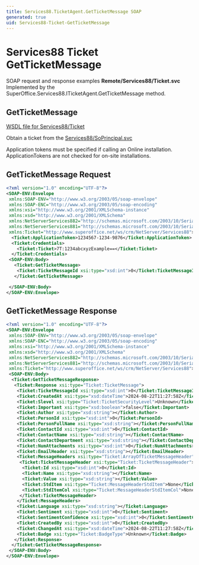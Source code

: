 ```yaml
---
title: Services88.TicketAgent.GetTicketMessage SOAP
generated: true
uid: Services88-Ticket-GetTicketMessage
---
```


# Services88 Ticket GetTicketMessage

SOAP request and response examples **Remote/Services88/Ticket.svc**
Implemented by the <see cref="M:SuperOffice.Services88.ITicketAgent.GetTicketMessage">SuperOffice.Services88.ITicketAgent.GetTicketMessage</see> method.

## GetTicketMessage





[WSDL file for Services88/Ticket](../Services88-Ticket.md)

Obtain a ticket from the [Services88/SoPrincipal.svc](../SoPrincipal/index.md)

Application tokens must be specified if calling an Online installation. ApplicationTokens are not checked for on-site installations.

## GetTicketMessage Request

```xml
<?xml version="1.0" encoding="UTF-8"?>
<SOAP-ENV:Envelope
 xmlns:SOAP-ENV="http://www.w3.org/2003/05/soap-envelope"
 xmlns:SOAP-ENC="http://www.w3.org/2003/05/soap-encoding"
 xmlns:xsi="http://www.w3.org/2001/XMLSchema-instance"
 xmlns:xsd="http://www.w3.org/2001/XMLSchema"
 xmlns:NetServerServices882="http://schemas.microsoft.com/2003/10/Serialization/Arrays"
 xmlns:NetServerServices881="http://schemas.microsoft.com/2003/10/Serialization/"
 xmlns:Ticket="http://www.superoffice.net/ws/crm/NetServer/Services88">
  <Ticket:ApplicationToken>1234567-1234-9876</Ticket:ApplicationToken>
  <Ticket:Credentials>
    <Ticket:Ticket>7T:1234abcxyzExample==</Ticket:Ticket>
  </Ticket:Credentials>
 <SOAP-ENV:Body>
   <Ticket:GetTicketMessage>
    <Ticket:TicketMessageId xsi:type="xsd:int">0</Ticket:TicketMessageId>
   </Ticket:GetTicketMessage>

 </SOAP-ENV:Body>
</SOAP-ENV:Envelope>

```


## GetTicketMessage Response

```xml
<?xml version="1.0" encoding="UTF-8"?>
<SOAP-ENV:Envelope
 xmlns:SOAP-ENV="http://www.w3.org/2003/05/soap-envelope"
 xmlns:SOAP-ENC="http://www.w3.org/2003/05/soap-encoding"
 xmlns:xsi="http://www.w3.org/2001/XMLSchema-instance"
 xmlns:xsd="http://www.w3.org/2001/XMLSchema"
 xmlns:NetServerServices882="http://schemas.microsoft.com/2003/10/Serialization/Arrays"
 xmlns:NetServerServices881="http://schemas.microsoft.com/2003/10/Serialization/"
 xmlns:Ticket="http://www.superoffice.net/ws/crm/NetServer/Services88">
 <SOAP-ENV:Body>
  <Ticket:GetTicketMessageResponse>
   <Ticket:Response xsi:type="Ticket:TicketMessage">
    <Ticket:TicketMessageId xsi:type="xsd:int">0</Ticket:TicketMessageId>
    <Ticket:CreatedAt xsi:type="xsd:dateTime">2024-08-22T11:27:58Z</Ticket:CreatedAt>
    <Ticket:Slevel xsi:type="Ticket:TicketSecurityLevel">Unknown</Ticket:Slevel>
    <Ticket:Important xsi:type="xsd:boolean">false</Ticket:Important>
    <Ticket:Author xsi:type="xsd:string"></Ticket:Author>
    <Ticket:PersonId xsi:type="xsd:int">0</Ticket:PersonId>
    <Ticket:PersonFullName xsi:type="xsd:string"></Ticket:PersonFullName>
    <Ticket:ContactId xsi:type="xsd:int">0</Ticket:ContactId>
    <Ticket:ContactName xsi:type="xsd:string"></Ticket:ContactName>
    <Ticket:ContactDepartment xsi:type="xsd:string"></Ticket:ContactDepartment>
    <Ticket:NumAttachments xsi:type="xsd:int">0</Ticket:NumAttachments>
    <Ticket:EmailHeader xsi:type="xsd:string"></Ticket:EmailHeader>
    <Ticket:MessageHeaders xsi:type="Ticket:ArrayOfTicketMessageHeader">
     <Ticket:TicketMessageHeader xsi:type="Ticket:TicketMessageHeader">
      <Ticket:Id xsi:type="xsd:int">0</Ticket:Id>
      <Ticket:Name xsi:type="xsd:string"></Ticket:Name>
      <Ticket:Value xsi:type="xsd:string"></Ticket:Value>
      <Ticket:StdItem xsi:type="Ticket:MessageHeaderStdItem">None</Ticket:StdItem>
      <Ticket:StdItemCol xsi:type="Ticket:MessageHeaderStdItemCol">None</Ticket:StdItemCol>
     </Ticket:TicketMessageHeader>
    </Ticket:MessageHeaders>
    <Ticket:Language xsi:type="xsd:string"></Ticket:Language>
    <Ticket:Sentiment xsi:type="xsd:int">0</Ticket:Sentiment>
    <Ticket:SentimentConfidence xsi:type="xsd:int">0</Ticket:SentimentConfidence>
    <Ticket:CreatedBy xsi:type="xsd:int">0</Ticket:CreatedBy>
    <Ticket:ChangedAt xsi:type="xsd:dateTime">2024-08-22T11:27:58Z</Ticket:ChangedAt>
    <Ticket:Badge xsi:type="Ticket:BadgeType">Unknown</Ticket:Badge>
   </Ticket:Response>
  </Ticket:GetTicketMessageResponse>
 </SOAP-ENV:Body>
</SOAP-ENV:Envelope>

```

